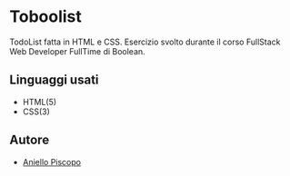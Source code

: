 # Toboolist
TodoList fatta in HTML e CSS.
Esercizio svolto durante il corso FullStack Web Developer FullTime di Boolean.


## Linguaggi usati
- HTML(5)
- CSS(3)


## Autore

- [Aniello  Piscopo](https://github.com/AnielloPiscopo)
